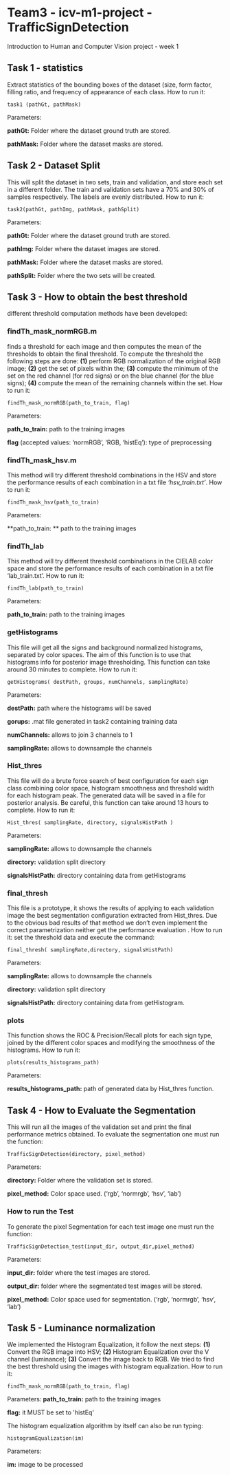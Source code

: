 # Team3 - icv-m1-project - TrafficSignDetection
Introduction to Human and Computer Vision project - week 1

## Task 1 - statistics
Extract statistics of the bounding boxes of the dataset (size, form factor, filling ratio, and frequency of appearance of each class.
How to run it:
```
task1 (pathGt, pathMask)
```
Parameters:

**pathGt:** Folder where the dataset ground truth are stored.

**pathMask:** Folder where the dataset masks are stored.

## Task 2 - Dataset Split
This will split the dataset in two sets, train and validation, and store each set in a different folder. The train and validation sets have a 70% and 30% of samples respectively. The labels are evenly distributed.
How to run it:
```
task2(pathGt, pathImg, pathMask, pathSplit)
```
Parameters:

**pathGt:** Folder where the dataset ground truth are stored.

**pathImg:** Folder where the dataset images are stored.

**pathMask:** Folder where the dataset masks are stored.

**pathSplit:** Folder where the two sets will be created.

## Task 3 - How to obtain the best threshold
different threshold computation methods have been developed: 

### **findTh_mask_normRGB.m**
 finds a threshold for each image and then computes the mean of the thresholds to obtain the final threshold. To compute the threshold the following steps are done: **(1)** perform RGB normalization of the original RGB image; **(2)** get the set of pixels within the; **(3)** compute the minimum of the set on the red channel (for red signs) or on the blue channel (for the blue signs); **(4)** compute the mean of the remaining channels within the set.
How to run it:
```
findTh_mask_normRGB(path_to_train, flag) 
```
 Parameters:
 
**path_to_train:** path to the training images

**flag** (accepted values: ‘normRGB’, ‘RGB, ‘histEq’): type of preprocessing

    

### **findTh_mask_hsv.m**
This method will try different threshold combinations in the HSV and store the performance results of each combination in a txt file *‘hsv_train.txt’*.
How to run it: 
```
findTh_mask_hsv(path_to_train) 
```
Parameters:

**path_to_train: ** path to the training images

### **findTh_lab**
This method will try different threshold combinations in the CIELAB color space and store the performance results of each combination in a txt file ‘lab_train.txt’.
How to run it:
```
findTh_lab(path_to_train) 
```
Parameters:

**path_to_train:** path to the training images

### **getHistograms**
This file will get all the signs and background normalized histograms, separated by color spaces. The aim of this function is to use that histograms info for posterior image thresholding. This function can take around 30 minutes to complete.
How to run it:
```
getHistograms( destPath, groups, numChannels, samplingRate)
```
Parameters:

**destPath:** path where the histograms will be saved

**gorups:** .mat file generated in task2 containing training data

**numChannels:** allows to join 3 channels to 1

**samplingRate:** allows to downsample the channels 


### **Hist_thres**
This file will do a brute force search of best configuration for each sign class combining color space, histogram smoothness and threshold width for each histogram peak. The generated data will be saved in a file for posterior analysis. Be careful, this function can take around 13 hours to complete.
How to run it:
```
Hist_thres( samplingRate, directory, signalsHistPath )
```
Parameters:

**samplingRate:** allows to downsample the channels

**directory:** validation split directory

**signalsHistPath:** directory containing data from getHistograms

### **final_thresh**
This file is a prototype, it shows the results of applying to each validation image the best segmentation configuration extracted from Hist_thres. Due to the obvious bad results of that method we don’t even implement the correct parametrization neither get the performance evaluation .
How to run it: set the threshold data and execute the command:
```
final_thresh( samplingRate,directory, signalsHistPath)
```
Parameters:

**samplingRate:** allows to downsample the channels

**directory:** validation split directory

**signalsHistPath:** directory containing data from getHistogram.

### **plots**
This function shows the ROC & Precision/Recall plots for each sign type, joined by the different color spaces and modifying the smoothness of the histograms.
How to run it:
```
plots(results_histograms_path)
```
Parameters:

**results_histograms_path:** path of generated data by Hist_thres function.


## Task 4 - How to Evaluate the Segmentation
This will run all the images of the validation set and print the final performance metrics obtained.
To evaluate the segmentation one must run the function:
```
TrafficSignDetection(directory, pixel_method)
```
Parameters:

**directory:** Folder where the validation set is stored.

**pixel_method:** Color space used. (‘rgb’, ‘normrgb’, ‘hsv’, ‘lab’)

### **How to run the Test**
To generate the pixel Segmentation for each test image one must run the function:
```
TrafficSignDetection_test(input_dir, output_dir,pixel_method)
```
Parameters:

**input_dir:** folder where the test images are stored.

**output_dir:** folder where the segmentated test images will be stored.

**pixel_method:** Color space used for segmentation. (‘rgb’, ‘normrgb’, ‘hsv’, ‘lab’)


## Task 5 - Luminance normalization
We implemented the Histogram Equalization, it follow the next steps: **(1)** Convert the RGB image into HSV; **(2)** Histogram Equalization over the V channel (luminance); **(3)** Convert the image back to RGB.
We tried to find the best threshold using the images with histogram equalization.
How to run it:
```
findTh_mask_normRGB(path_to_train, flag) 
```
Parameters:
**path_to_train:** path to the training images

**flag:** it MUST be set to 'histEq'

The histogram equalization algorithm by itself can also be run typing:
```
histogramEqualization(im)
```
Parameters:

**im:** image to be processed








